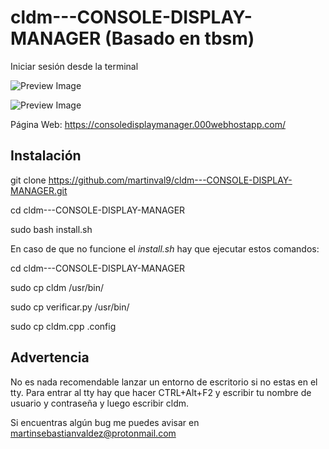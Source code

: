 # cldm---CONSOLE-DISPLAY-MANAGER (Basado en tbsm)
Iniciar sesión desde la terminal

![Preview Image](https://github.com/martinval9/cldm---CONSOLE-DISPLAY-MANAGER/blob/main/img1.png)

![Preview Image](https://github.com/martinval9/cldm---CONSOLE-DISPLAY-MANAGER/blob/main/img2.png)

Página Web: https://consoledisplaymanager.000webhostapp.com/

## Instalación
git clone https://github.com/martinval9/cldm---CONSOLE-DISPLAY-MANAGER.git

cd cldm---CONSOLE-DISPLAY-MANAGER

sudo bash install.sh

En caso de que no funcione el _install.sh_ hay que ejecutar estos comandos:

cd cldm---CONSOLE-DISPLAY-MANAGER

sudo cp cldm /usr/bin/

sudo cp verificar.py /usr/bin/

sudo cp cldm.cpp .config

## Advertencia

No es nada recomendable lanzar un entorno de escritorio si no estas en el tty.
Para entrar al tty hay que hacer CTRL+Alt+F2 y escribir tu nombre de usuario y contraseña y luego escribir cldm.

Si encuentras algún bug me puedes avisar en martinsebastianvaldez@protonmail.com
